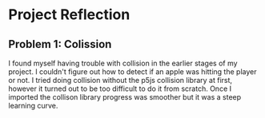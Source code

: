 # Project Reflection

## Problem 1: Colission

  I found myself having trouble with collision in the earlier stages of my project. I couldn't figure out how to detect if an apple was hitting the player or not. I tried doing collision without the p5js collision library at first, however it turned out to be too difficult to do it from scratch. Once I imported the collison library progress was smoother but it was a steep learning curve.
